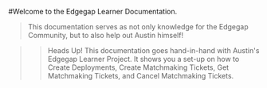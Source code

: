#Welcome to the Edgegap Learner Documentation.
> This documentation serves as not only knowledge for the Edgegap Community, but to also help out Austin himself!

>> Heads Up! This documentation goes hand-in-hand with Austin's Edgegap Learner Project. It shows you a set-up on how to Create Deployments, Create Matchmaking Tickets, Get Matchmaking Tickets, and Cancel Matchmaking Tickets.
